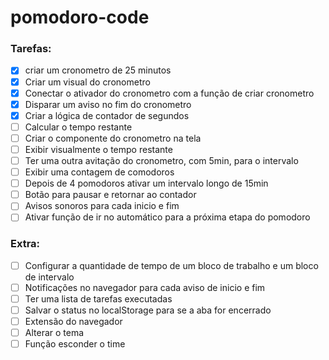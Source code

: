 # pomodoro-code

### Tarefas:

- [X] criar um cronometro de 25 minutos
- [X] Criar um visual do cronometro
- [X] Conectar o ativador do cronometro com a função de criar cronometro
- [X] Disparar um aviso no fim do cronometro
- [X] Criar a lógica de contador de segundos
- [ ] Calcular o tempo restante
- [ ] Criar o componente do cronometro na tela
- [ ] Exibir visualmente o tempo restante
- [ ] Ter uma outra avitação do cronometro, com 5min, para o intervalo
- [ ] Exibir uma contagem de comodoros
- [ ] Depois de 4 pomodoros ativar um intervalo  longo de 15min
- [ ] Botão para pausar e retornar ao contador
- [ ] Avisos sonoros para cada inicio e fim
- [ ] Ativar função de ir no automático para a próxima etapa do pomodoro

### Extra:

- [ ] Configurar a quantidade de tempo de um bloco de trabalho e um bloco de intervalo
- [ ] Notificações no navegador  para cada aviso de inicio e fim
- [ ] Ter uma lista de tarefas executadas
- [ ] Salvar o status no localStorage para se a aba for encerrado
- [ ] Extensão do navegador
- [ ] Alterar o tema
- [ ] Função esconder o time